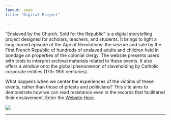 ```yaml
---
layout: page
title: "Digital Project"

---
```


“Enslaved by the Church, Sold for the Republic” is a digital storytelling project designed for scholars, teachers, and students. It brings to light a long-buried episode of the Age of Revolutions: the seizure and sale by the First French Republic of hundreds of enslaved adults and children held in bondage on properties of the colonial clergy. The website presents users with tools to interpret archival materials related to these events. It also offers a window onto the global phenomenon of slaveholding by Catholic corporate entities (17th-19th centuries). 

What happens when we center the experiences of the victims of these events, rather than those of priests and politicians? This site aims to demonstrate how we can read resistance even in the records that facilitated their enslavement.
Enter the [Website Here](https://storymaps.arcgis.com/stories/68ea1822adba48acadb2848f40b29048).

<img src="{{ site.baseurl }}/caen2.gif">

---
